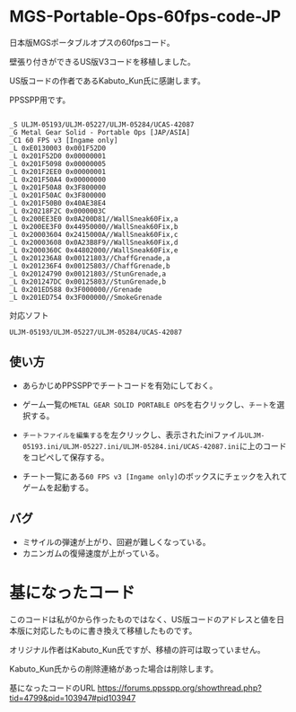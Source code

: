 # MGS-Portable-Ops-60fps-code-JP
日本版MGSポータブルオプスの60fpsコード。

壁張り付きができるUS版V3コードを移植しました。

US版コードの作者であるKabuto_Kun氏に感謝します。

PPSSPP用です。

```

_S ULJM-05193/ULJM-05227/ULJM-05284/UCAS-42087
_G Metal Gear Solid - Portable Ops [JAP/ASIA]
_C1 60 FPS v3 [Ingame only]
_L 0xE0130003 0x001F52D0
_L 0x201F52D0 0x00000001
_L 0x201F5098 0x00000005
_L 0x201F2EE0 0x00000001
_L 0x201F50A4 0x00000000
_L 0x201F50A8 0x3F800000
_L 0x201F50AC 0x3F800000
_L 0x201F50B0 0x40AE38E4
_L 0x20218F2C 0x0000003C
_L 0x200EE3E0 0x0A200D81//WallSneak60Fix,a
_L 0x200EE3F0 0x44950000//WallSneak60Fix,b
_L 0x20003604 0x2415000A//WallSneak60Fix,c
_L 0x20003608 0x0A23B8F9//WallSneak60Fix,d
_L 0x2000360C 0x44802000//WallSneak60Fix,e
_L 0x201236A8 0x00121803//ChaffGrenade,a
_L 0x201236F4 0x00125803//ChaffGrenade,b
_L 0x20124790 0x00121803//StunGrenade,a
_L 0x201247DC 0x00125803//StunGrenade,b
_L 0x201ED588 0x3F000000//Grenade
_L 0x201ED754 0x3F000000//SmokeGrenade

```


対応ソフト

`ULJM-05193/ULJM-05227/ULJM-05284/UCAS-42087`

## 使い方
* あらかじめPPSSPPでチートコードを有効にしておく。

* ゲーム一覧の`METAL GEAR SOLID PORTABLE OPS`を右クリックし、`チート`を選択する。

* `チートファイルを編集する`を左クリックし、表示されたiniファイル`ULJM-05193.ini/ULJM-05227.ini/ULJM-05284.ini/UCAS-42087.ini`に上のコードをコピペして保存する。

* チート一覧にある`60 FPS v3 [Ingame only]`のボックスにチェックを入れてゲームを起動する。



## バグ
* ミサイルの弾速が上がり、回避が難しくなっている。
* カニンガムの復帰速度が上がっている。



# 基になったコード
このコードは私が0から作ったものではなく、US版コードのアドレスと値を日本版に対応したものに書き換えて移植したものです。

オリジナル作者はKabuto_Kun氏ですが、移植の許可は取っていません。

Kabuto_Kun氏からの削除連絡があった場合は削除します。


基になったコードのURL
https://forums.ppsspp.org/showthread.php?tid=4799&pid=103947#pid103947
